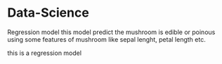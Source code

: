 # Data-Science
Regression model 
this model predict the mushroom is edible or poinous using some features of mushroom like sepal lenght, petal length etc.

this is a regression model 

